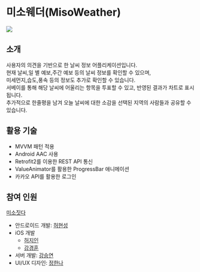 # 미소웨더(MisoWeather)
![](https://i.imgur.com/l3Wj7vn.png)
## 소개
사용자의 의견을 기반으로 한 날씨 정보 어플리케이션입니다.  
현재 날씨,일 별 예보,주간 예보 등의 날씨 정보를 확인할 수 있으며,  
미세먼지,습도,풍속 등의 정보도 추가로 확인할 수 있습니다.  
서베이를 통해 해당 날씨에 어울리는 항목을 투표할 수 있고, 반영된 결과가 차트로 표시됩니다.  
추가적으로 한줄평을 남겨 오늘 날씨에 대한 소감을 선택된 지역의 사람들과 공유할 수 있습니다.    

## 활용 기술 
- MVVM 패턴 적용
- Android AAC 사용
- Retrofit2를 이용한 REST API 통신
- ValueAnimator를 활용한 ProgressBar 애니메이션
- 카카오 API를 활용한 로그인

## 참여 인원
[미소짓다](https://github.com/misobuild)
- 안드로이드 개발: [허현성](https://github.com/gjgustjd)
- iOS 개발
  - [허지인](https://github.com/JIINHEO)
  - [강경훈](https://github.com/KangKyung)
- 서버 개발: [강승연](https://github.com/tmddusgood)
- UI/UX 디자인: [정한나](https://shadow-doll-9bb.notion.site/a0753965f865412eaef69d1c2aa0ccdc)
